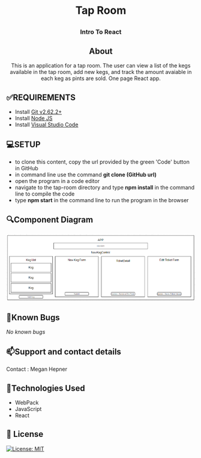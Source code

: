 # <h1 align = "center"> Tap Room

## <h3 align = "center"> Intro To React

## <h2 align = "center"> About

<p align = "center"> This is an application for a tap room. The user can view a list of the kegs available in the tap room, add new kegs, and track the amount avaiable in each keg as pints are sold. One page React app.

## **✅REQUIREMENTS**
* Install [Git v2.62.2+](https://git-scm.com/downloads/)
* Install [Node JS](https://nodejs.org/en/)
* Install [Visual Studio Code](https://code.visualstudio.com/)

## **💻SETUP**
* to clone this content, copy the url provided by the green 'Code' button in GitHub
* in command line use the command **git clone (GitHub url)**
* open the program in a code editor
* navigate to the tap-room directory and type **npm install** in the command line to compile the code
* type **npm start** in the command line to run the program in the browser


## 🔍Component Diagram

![Component Diagram](./src/assets/images/friday.png)

## 🐛Known Bugs

_No known bugs_

## 📫Support and contact details

Contact : Megan Hepner

## 🔧Technologies Used

* WebPack
* JavaScript
* React

## **📘 License**
[![License: MIT](https://img.shields.io/badge/License-MIT-yellow.svg)](https://opensource.org/licenses/MIT)